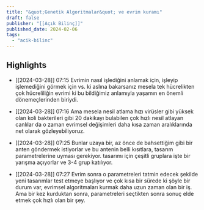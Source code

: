 ```yaml
---
title: "&quot;Genetik Algoritmalar&quot; ve evrim kuramı"
draft: false
publisher: "[[Açık Bilinç]]"
published_date: 2024-02-06
tags:
  - "acik-bilinc"
---
```



## Highlights
* [[2024-03-28]] 07:15  Evrimin nasıl işlediğini anlamak için, işleyip işlemediğini görmek için vs. ki aslına bakarsanız mesela tek hücrelikten çok hücreliliğin evrimi ki bu bildiğimiz anlamıyla yaşamın en önemli dönemeçlerinden biriydi.

* [[2024-03-28]] 07:16  Ama mesela nesil atlama hızı virüsler gibi yüksek olan koli bakterileri gibi 20 dakikayı bulabilen çok hızlı nesil atlayan canlılar da o zaman evrimsel değişimleri daha kısa zaman aralıklarında net olarak gözleyebiliyoruz.

* [[2024-03-28]] 07:25  Bunlar uzaya bir, az önce de bahsettiğim gibi bir anten göndermek istiyorlar ve bu antenin belli kısıtlara, tasarım parametrelerine uyması gerekiyor. tasarımı için çeşitli gruplara işte bir yarışma açıyorlar ve 3-4 grup katılıyor.

* [[2024-03-28]] 07:27  Evrim sonra o parametreleri tatmin edecek şekilde yeni tasarımlar test etmeye başlıyor ve çok kısa bir sürede ki şöyle bir durum var, evrimsel algoritmaları kurmak daha uzun zaman olan bir iş. Ama bir kez kurduktan sonra, parametreleri seçtikten sonra sonuç elde etmek çok hızlı olan bir şey.

